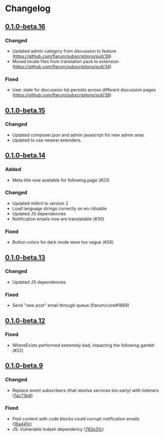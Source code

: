 # Changelog

## [0.1.0-beta.16](https://github.com/flarum/subscriptions/compare/v0.1.0-beta.145...v0.1.0-beta.16)

### Changed
- Updated admin category from discussion to feature (https://github.com/flarum/subscriptions/pull/39)
- Moved locale files from translation pack to extension (https://github.com/flarum/subscriptions/pull/34)

### Fixed
- User state for discussion list persists across different discussion pages (https://github.com/flarum/subscriptions/pull/38)

## [0.1.0-beta.15](https://github.com/flarum/subscriptions/compare/v0.1.0-beta.14...v0.1.0-beta.15)

### Changed
- Updated composer.json and admin javascript for new admin area.
- Updated to use newest extenders.

## [0.1.0-beta.14](https://github.com/flarum/subscriptions/compare/v0.1.0-beta.13...v0.1.0-beta.14)

### Added
- Meta title now available for following page (#23)

### Changed
- Updated mithril to version 2
- Load language strings correctly on en-/disable
- Updated JS dependencies
- Notification emails now are translatable (#30)

### Fixed
- Button colors for dark mode were too vague (#26)

## [0.1.0-beta.13](https://github.com/flarum/subscriptions/compare/v0.1.0-beta.12...v0.1.0-beta.13)

### Changed
- Updated JS dependencies

### Fixed
- Send "new post" email through queue (flarum/core#1869)

## [0.1.0-beta.12](https://github.com/flarum/subscriptions/compare/v0.1.0-beta.9...v0.1.0-beta.12)

### Fixed
- WhereExists performed extremely bad, impacting the following gambit (#22)

## [0.1.0-beta.9](https://github.com/flarum/subscriptions/compare/v0.1.0-beta.8...v0.1.0-beta.9)

### Changed
- Replace event subscribers (that resolve services too early) with listeners ([7ac73b8](https://github.com/flarum/subscriptions/commit/7ac73b834023e997147d4dd9c851a2ea73deba4b))

### Fixed
- Post content with code blocks could corrupt notification emails ([16a441c](https://github.com/flarum/subscriptions/commit/16a441c8a85fda824b39acd5ec58a6abe3a8d760))
- JS: Vulnerable lodash dependency ([782e31c](https://github.com/flarum/subscriptions/commit/782e31c56a519aa74f80cb8024c7b912a7fdb925))

